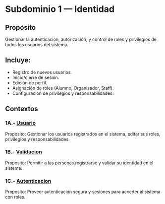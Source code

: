 # Subdominio 1 — Identidad

## Propósito
Gestionar la autenticación, autorización, y control de roles y privilegios de todos los usuarios del sistema.

## Incluye:
- Registro de nuevos usuarios.
- Inicio/cierre de sesión.
- Edición de perfil.
- Asignación de roles (Alumno, Organizador, Staff).
- Configuración de privilegios y responsabilidades.

## Contextos

### 1A.- [Usuario](contextos/usuario-1a/usuario-1a.md)
Proposito: Gestionar los usuarios registrados en el sistema, editar sus roles, privilegios y responsabilidades.

### 1B.- [Validacion](contextos/validacion-1b/validacion-1b.md)
Proposito: Permitir a las personas registrarse y validar su identidad en el sistema.

### 1C.- [Autenticacion](contextos/autenticacion-1c/autenticacion-1c.md)
Proposito: Proveer autenticación segura y sesiones para acceder al sistema con roles.
